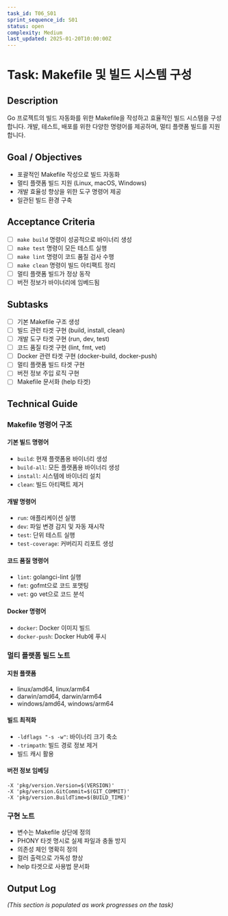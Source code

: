 ```yaml
---
task_id: T06_S01
sprint_sequence_id: S01
status: open
complexity: Medium
last_updated: 2025-01-20T10:00:00Z
---
```


# Task: Makefile 및 빌드 시스템 구성

## Description
Go 프로젝트의 빌드 자동화를 위한 Makefile을 작성하고 효율적인 빌드 시스템을 구성합니다. 개발, 테스트, 배포를 위한 다양한 명령어를 제공하며, 멀티 플랫폼 빌드를 지원합니다.

## Goal / Objectives
- 포괄적인 Makefile 작성으로 빌드 자동화
- 멀티 플랫폼 빌드 지원 (Linux, macOS, Windows)
- 개발 효율성 향상을 위한 도구 명령어 제공
- 일관된 빌드 환경 구축

## Acceptance Criteria
- [ ] `make build` 명령이 성공적으로 바이너리 생성
- [ ] `make test` 명령이 모든 테스트 실행
- [ ] `make lint` 명령이 코드 품질 검사 수행
- [ ] `make clean` 명령이 빌드 아티팩트 정리
- [ ] 멀티 플랫폼 빌드가 정상 동작
- [ ] 버전 정보가 바이너리에 임베드됨

## Subtasks
- [ ] 기본 Makefile 구조 생성
- [ ] 빌드 관련 타겟 구현 (build, install, clean)
- [ ] 개발 도구 타겟 구현 (run, dev, test)
- [ ] 코드 품질 타겟 구현 (lint, fmt, vet)
- [ ] Docker 관련 타겟 구현 (docker-build, docker-push)
- [ ] 멀티 플랫폼 빌드 타겟 구현
- [ ] 버전 정보 주입 로직 구현
- [ ] Makefile 문서화 (help 타겟)

## Technical Guide

### Makefile 명령어 구조

#### 기본 빌드 명령어
- `build`: 현재 플랫폼용 바이너리 생성
- `build-all`: 모든 플랫폼용 바이너리 생성
- `install`: 시스템에 바이너리 설치
- `clean`: 빌드 아티팩트 제거

#### 개발 명령어
- `run`: 애플리케이션 실행
- `dev`: 파일 변경 감지 및 자동 재시작
- `test`: 단위 테스트 실행
- `test-coverage`: 커버리지 리포트 생성

#### 코드 품질 명령어
- `lint`: golangci-lint 실행
- `fmt`: gofmt으로 코드 포맷팅
- `vet`: go vet으로 코드 분석

#### Docker 명령어
- `docker`: Docker 이미지 빌드
- `docker-push`: Docker Hub에 푸시

### 멀티 플랫폼 빌드 노트

#### 지원 플랫폼
- linux/amd64, linux/arm64
- darwin/amd64, darwin/arm64
- windows/amd64, windows/arm64

#### 빌드 최적화
- `-ldflags "-s -w"`: 바이너리 크기 축소
- `-trimpath`: 빌드 경로 정보 제거
- 빌드 캐시 활용

#### 버전 정보 임베딩
```
-X 'pkg/version.Version=$(VERSION)'
-X 'pkg/version.GitCommit=$(GIT_COMMIT)'
-X 'pkg/version.BuildTime=$(BUILD_TIME)'
```

### 구현 노트
- 변수는 Makefile 상단에 정의
- PHONY 타겟 명시로 실제 파일과 충돌 방지
- 의존성 체인 명확히 정의
- 컬러 출력으로 가독성 향상
- help 타겟으로 사용법 문서화

## Output Log
*(This section is populated as work progresses on the task)*